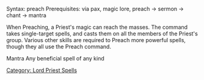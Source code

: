 Syntax: preach <spell name> Prerequisites: via pax, magic lore, preach
-\> sermon -\> chant -\> mantra

When Preaching, a Priest's magic can reach the masses. The command takes
single-target spells, and casts them on all the members of the Priest's
group. Various other skills are required to Preach more powerful spells,
though they all use the Preach command.

Mantra Any beneficial spell of any kind

[Category: Lord Priest Spells](Category:_Lord_Priest_Spells "wikilink")

